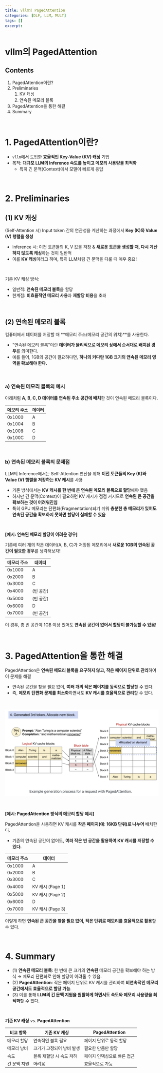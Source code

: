 ```yaml
---
title: vllm의 PagedAttention
categories: [DLF, LLM, MULT]
tags: []
excerpt: 
---
```


<script src="https://cdn.mathjax.org/mathjax/latest/MathJax.js?config=TeX-AMS-MML_HTMLorMML" type="text/javascript"></script>

# vllm의 PagedAttention

## Contents

1. PagedAttention이란?
2. Preliminaries
   1. KV 캐싱
   2. 연속된 메모리 블록
3. PagedAttention을 통한 해결
4. Summary

<br>

# 1. PagedAttention이란?

- `vllm`에서 도입한 **효율적인 Key-Value (KV) 캐싱** 기법
- 목적: **대규모 LLM의 Inference 속도를 높이고 메모리 사용량을 최적화**
  - 특히 긴 문맥(Context)에서 모델이 빠르게 응답

<br>

# 2. Preliminaries

## (1) KV 캐싱

(Self-Attention 시) Input token 간의 연관성을 계산하는 과정에서 **Key (K)와 Value (V) 행렬을 생성**

- Inference 시: 이전 토큰들의 K, V 값을 저장 &  **새로운 토큰을 생성할 때, 다시 계산하지 않도록 캐싱**하는 것이 일반적
- 이를 **KV 캐싱**이라고 하며, 특히 LLM처럼 긴 문맥을 다룰 때 매우 중요!

<br>

기존 KV 캐싱 방식:

- 일반적: **연속된 메모리 블록**을 할당
- 한계점: **비효율적인 메모리 사용**과 **재할당 비용**을 초래

<br>

## (2) 연속된 메모리 블록

컴퓨터에서 데이터를 저장할 때 **메모리 주소(메모리 공간의 위치)**를 사용한다.

- "연속된 메모리 블록"이란 **데이터가 물리적으로 메모리 상에서 순서대로 배치된 경우**를 의미한다.
- 예를 들어, 1GB의 공간이 필요하다면, **하나의 커다란 1GB 크기의 연속된 메모리 영역을 확보해야 한다.**

<br>

### a) 연속된 메모리 블록의 예시

아래처럼 **A, B, C, D 데이터를 연속된 주소 공간에 배치**한 것이 연속된 메모리 블록이다.

| 메모리 주소 | 데이터 |
| ----------- | ------ |
| 0x1000      | A      |
| 0x1004      | B      |
| 0x1008      | C      |
| 0x100C      | D      |

<br>

### b) 연속된 메모리 블록의 문제점

LLM의 Inference에서는 Self-Attention 연산을 위해 **이전 토큰들의 Key (K)와 Value (V) 행렬을 저장하는 KV 캐시**를 사용

- 기존 방식에서는 **KV 캐시를 한 번에 큰 연속된 메모리 블록으로 할당**해야 했음
- 하지만 긴 문맥(Context)이 필요하면 KV 캐시가 점점 커지므로 **연속된 큰 공간을 확보하는 것이 어려워진임**
- 특히 GPU 메모리는 단편화(Fragmentation)되기 쉬워 **충분한 총 메모리가 있어도 연속된 공간을 확보하지 못하면 할당이 실패할 수 있음**

<br>

**[예시: 연속된 메모리 할당이 어려운 경우]**

기존에 여러 개의 작은 데이터(A, B, C)가 저장된 메모리에서 **새로운 1GB의 연속된 공간이 필요한 경우**를 생각해보자!

| 메모리 주소 | 데이터    |
| ----------- | --------- |
| 0x1000      | A         |
| 0x2000      | B         |
| 0x3000      | C         |
| 0x4000      | (빈 공간) |
| 0x5000      | (빈 공간) |
| 0x6000      | D         |
| 0x7000      | (빈 공간) |

이 경우, 총 빈 공간이 1GB 이상 있어도 **연속된 공간이 없어서 할당이 불가능할 수 있음!**

<br>

# 3. PagedAttention을 통한 해결

PagedAttention은 **연속된 메모리 블록을 요구하지 않고, 작은 페이지 단위로 관리**하여 이 문제를 해결

- 연속된 공간을 찾을 필요 없이, **여러 개의 작은 페이지를 동적으로 할당**할 수 있다.
- 즉, **메모리 단편화 문제를 최소화**하면서도 **KV 캐시를 효율적으로 관리**할 수 있다.

<br>

![figure2](/assets/img/llm/img644.png)

<br>

**[예시: PagedAttention 방식의 메모리 할당 예시]**

PagedAttention을 사용하면 KV 캐시를 **작은 페이지(예: 16KB 단위)로 나누어** 배치한다.

- 기존의 연속된 공간이 없어도, **여러 작은 빈 공간을 활용하여 KV 캐시를 저장할 수 있다.**

| 메모리 주소 | 데이터           |
| ----------- | ---------------- |
| 0x1000      | A                |
| 0x2000      | B                |
| 0x3000      | C                |
| 0x4000      | KV 캐시 (Page 1) |
| 0x5000      | KV 캐시 (Page 2) |
| 0x6000      | D                |
| 0x7000      | KV 캐시 (Page 3) |

이렇게 하면 **연속된 큰 공간을 찾을 필요 없이, 작은 단위로 메모리를 효율적으로 활용**할 수 있다.

<br>

# 4. Summary

- (1) **연속된 메모리 블록**: 한 번에 큰 크기의 **연속된** 메모리 공간을 확보해야 하는 방식 → 메모리 단편화로 인해 할당이 어려울 수 있음.
- (2) **PagedAttention**: 작은 페이지 단위로 KV 캐시를 관리하여 **비연속적인 메모리 공간에서도 효율적으로 할당 가능**.
- (3) 이를 통해 **LLM의 긴 문맥 지원을 원활하게 하면서도 속도와 메모리 사용량을 최적화**할 수 있다.

<br>

**기존 KV 캐싱** vs. **PagedAttention**

| **비교 항목** | **기존 KV 캐싱**          | **PagedAttention**          |
| ------------- | ------------------------- | --------------------------- |
| 메모리 할당   | 연속적인 블록 필요        | 페이지 단위로 동적 할당     |
| 메모리 낭비   | 크기가 고정되어 낭비 발생 | 필요한 만큼만 할당          |
| 속도          | 블록 재할당 시 속도 저하  | 페이지 인덱싱으로 빠른 접근 |
| 긴 문맥 지원  | 어려움                    | 효율적으로 가능             |

